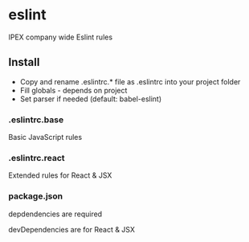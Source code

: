 # eslint
IPEX company wide Eslint rules

## Install
* Copy and rename .eslintrc.* file as .eslintrc into your project folder
* Fill globals - depends on project
* Set parser if needed (default: babel-eslint)

### .eslintrc.base
Basic JavaScript rules

### .eslintrc.react
Extended rules for React & JSX

### package.json
depdendencies are required

devDependencies are for React & JSX
